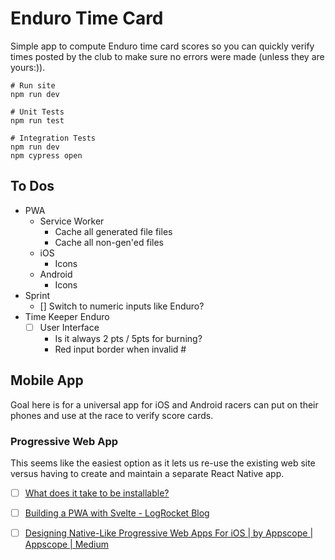 # Enduro Time Card

Simple app to compute Enduro time card scores so you can quickly verify
times posted by the club to make sure no errors were made (unless they are 
yours:)).

```
# Run site
npm run dev

# Unit Tests
npm run test

# Integration Tests
npm run dev
npm cypress open
```

## To Dos
- PWA
  - Service Worker
    - Cache all generated file files
    - Cache all non-gen'ed files
  - iOS
    - Icons
  - Android
    - Icons
- Sprint
  - [] Switch to numeric inputs like Enduro?
- Time Keeper Enduro
  - [ ] User Interface
    - Is it always 2 pts / 5pts for burning?
    - Red input border when invalid #

## Mobile App
Goal here is for a universal app for iOS and Android racers can put on their 
phones and use at the race to verify score cards.

### Progressive Web App
This seems like the easiest option as it lets us re-use the existing web site
versus having to create and maintain a separate React Native app.
- [ ] [What does it take to be installable?](https://web.dev/install-criteria/)
- [ ] [Building a PWA with Svelte - LogRocket Blog](https://blog.logrocket.com/building-a-pwa-with-svelte/)
- [ ] [Designing Native-Like Progressive Web Apps For iOS | by Appscope | Appscope | Medium](https://medium.com/appscope/designing-native-like-progressive-web-apps-for-ios-1b3cdda1d0e8)

